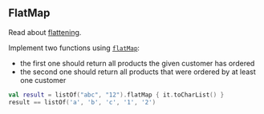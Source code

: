 ## FlatMap

Read about [flattening](https://kotlinlang.org/docs/reference/collection-transformations.html#flattening).

Implement two functions using
[`flatMap`](https://kotlinlang.org/api/latest/jvm/stdlib/kotlin.collections/kotlin.-iterable/flat-map.html):
- the first one should return all products the given customer has ordered
- the second one should return all products that were ordered by at least one customer

```kotlin
val result = listOf("abc", "12").flatMap { it.toCharList() }
result == listOf('a', 'b', 'c', '1', '2')
```